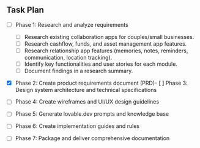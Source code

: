 ## Task Plan

- [ ] Phase 1: Research and analyze requirements
  - [ ] Research existing collaboration apps for couples/small businesses.
  - [ ] Research cashflow, funds, and asset management app features.
  - [ ] Research relationship app features (memories, notes, reminders, communication, location tracking).
  - [ ] Identify key functionalities and user stories for each module.
  - [ ] Document findings in a research summary.
- [X] Phase 2: Create product requirements document (PRD)- [ ] Phase 3: Design system architecture and technical specifications
- [ ] Phase 4: Create wireframes and UI/UX design guidelines
- [ ] Phase 5: Generate lovable.dev prompts and knowledge base
- [ ] Phase 6: Create implementation guides and rules
- [ ] Phase 7: Package and deliver comprehensive documentation

